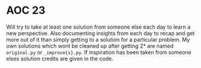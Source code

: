 # AOC 23

Will try to take at least one solution from someone else each day to learn a new perspective. Also documenting insights from each day to recap and get more out of it than simply getting to a solution for a particular problem. My own solutions which wont be cleaned up after getting 2* are named `original.py` or `_improve{x}.py`. If inspiration has been taken from someone elses solution credits are given in the code.